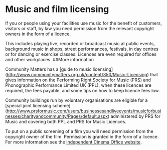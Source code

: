# Music and film licensing

If you or people using your facilities use music for the benefit of customers, visitors or staff, by law you need permission from the relevant copyright owners in the form of a licence.

This includes playing live, recorded or broadcast music at public events, background music in shops, street performances, festivals, in day centres or for dancing or exercise classes. Licences are even required for offices and other workplaces.
##More information

Community Matters has a [guide to music licensing] (http://www.communitymatters.org.uk/content/350/Music-Licensing) that gives information on the Performing Right Society for Music (PRS) and Phonographic Performance Limited UK (PPL), when these licences are required, the fees payable, and some tips on how to keep licence fees low.

Community buildings run by voluntary organisations are eligible for a [special joint licensing scheme] (http://www.prsformusic.com/users/businessesandliveevents/musicforbusinesses/charityandcommunity/Pages/default.aspx) administered by PRS for Music and covering both PPL and PRS for Music Licences.

To put on a public screening of a film you will need permission from the copyright owner of the film. Permission is granted in the form of a licence. For more information see the [Independent Cinema Office website](http://www.independentcinemaoffice.org.uk/resources/filmclub/licensingfilms).
